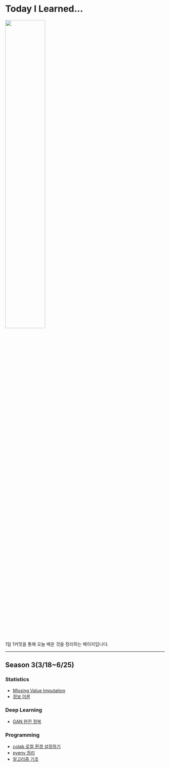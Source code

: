 # Today I Learned...

<img src='https://media.giphy.com/media/uWMwQYgYVHVGU/giphy.gif' width=50% height=50%>


1일 1커밋을 통해 오늘 배운 것을 정리하는 페이지입니다.

---

## Season 3(3/18~6/25)

### Statistics
- <a href="https://github.com/ElApseR/TIL/blob/master/Statistics/Missing%20Value%20Imputation.md">Missing Value Imputation</a>
- <a href="https://github.com/ElApseR/TIL/blob/master/Statistics/%EC%A0%95%EB%B3%B4%EC%9D%B4%EB%A1%A0.md">정보 이론</a>

### Deep Learning
- <a href="https://github.com/ElApseR/TIL/blob/master/Deep%20Learning/GAN%20%EC%99%84%EC%A0%84%20%EC%A0%95%EB%B3%B5.md">GAN 완전 정복</a>

### Programming
- <a href="https://github.com/ElApseR/TIL/blob/master/Programming/colab%20%EB%A1%9C%EC%BB%AC%20%ED%99%98%EA%B2%BD%20%EC%84%A4%EC%A0%95%ED%95%98%EA%B8%B0.md">colab 로컬 환경 설정하기</a>
- <a href="https://github.com/ElApseR/TIL/blob/master/Programming/pyenv%20%EC%A0%95%EB%A6%AC.md">pyenv 정리</a>
- <a href="https://github.com/ElApseR/TIL/blob/master/Programming/%EC%95%8C%EA%B3%A0%EB%A6%AC%EC%A6%98%20%EA%B8%B0%EC%B4%88.md">알고리즘 기초</a>
